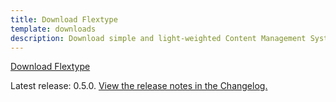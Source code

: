 ```yaml
---
title: Download Flextype
template: downloads
description: Download simple and light-weighted Content Management System written in PHP
---
```


<a href="https://github.com/flextype/flextype/releases/download/v0.5.0/flextype-0.5.0.zip" class="btn btn btn-outline-dark btn-download-flextype no-margin">Download Flextype</a>  

Latest release: 0.5.0. [View the release notes in the Changelog.](https://github.com/flextype/flextype/blob/master/CHANGELOG.md)
